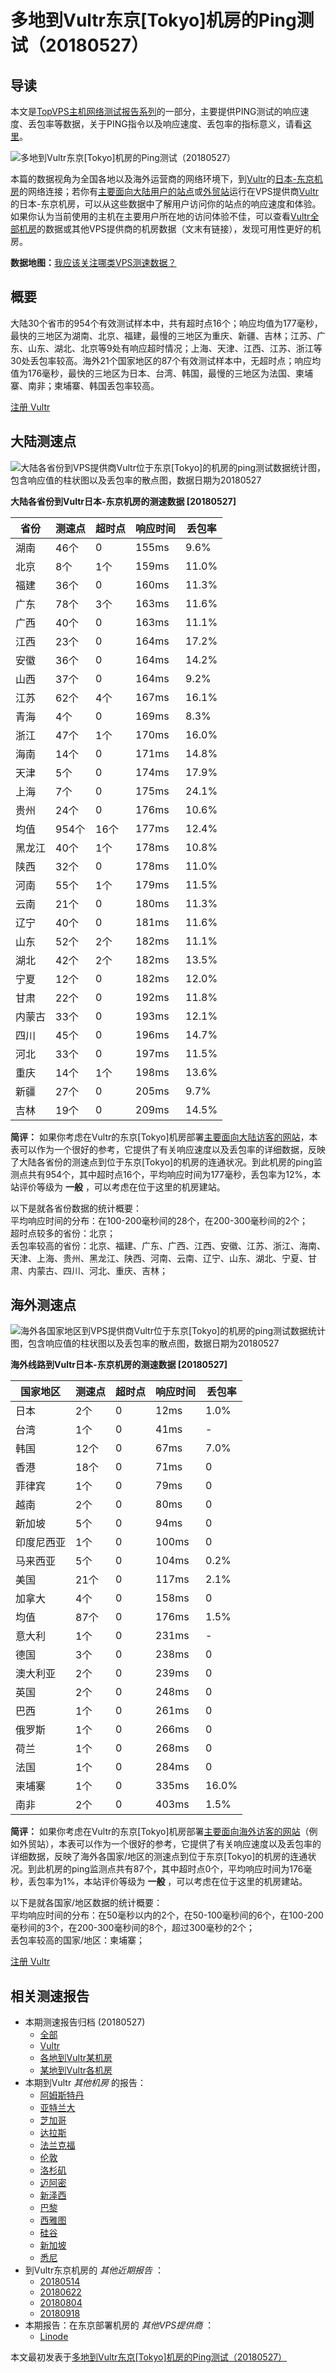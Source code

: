 #  多地到Vultr东京[Tokyo]机房的Ping测试（20180527） 

## 导读

本文是[TopVPS主机网络测试报告系列](https://vps123.top/pingtest)的一部分，主要提供PING测试的响应速度、丢包率等数据，关于PING指令以及响应速度、丢包率的指标意义，请看[这里](https://vps123.top/what-is-ping.html)。

![多地到Vultr东京\[Tokyo\]机房的Ping测试（20180527）](/images/thumbnails/to_vultr_Tokyo.png)

本篇的数据视角为全国各地以及海外运营商的网络环境下，到[Vultr](https://vps123.top/go/vultr)的[日本-东京机房](https://vps123.top/vultr-facilities.html#tokyo)的网络连接；若你有[主要面向大陆用户的站点](https://vps123.top/website-for-mainland-users.html)或[外贸站](https://vps123.top/website-for-internation-trade.html)运行在VPS提供商[Vultr](https://vps123.top/go/vultr)的日本-东京机房，可以从这些数据中了解用户访问你的站点的响应速度和体验。如果你认为当前使用的主机在主要用户所在地的访问体验不佳，可以查看[Vultr全部机房](/vultr/isp/china/20180527-vultr-isp-china.md)的数据或其他VPS提供商的机房数据（文末有链接），发现可用性更好的机房。

**数据地图：**[我应该关注哪类VPS测速数据？](https://vps123.top/find-pingtest-data-you-need.html)

## 概要

大陆30个省市的954个有效测试样本中，共有超时点16个；响应均值为177毫秒，最快的三地区为湖南、北京、福建，最慢的三地区为重庆、新疆、吉林；江苏、广东、山东、湖北、北京等9处有响应超时情况；上海、天津、江西、江苏、浙江等30处丢包率较高。海外21个国家地区的87个有效测试样本中，无超时点；响应均值为176毫秒，最快的三地区为日本、台湾、韩国，最慢的三地区为法国、柬埔寨、南非；柬埔寨、韩国丢包率较高。

[注册 Vultr](https://vps123.top/go/vultr/_btn1)

## 大陆测速点

![大陆各省份到VPS提供商Vultr位于东京\[Tokyo\]的机房的ping测试数据统计图，包含响应值的柱状图以及丢包率的散点图，数据日期为20180527](/images/pingtests/vultr_20180527/plot_idc_vultr_japan-tokyo_20180527_mainland.png)

**大陆各省份到Vultr日本-东京机房的测速数据 [20180527]**

省份 | 测速点 | 超时点 | 响应时间 | 丢包率  
---|---|---|---|---  
湖南 | 46个 | 0 | 155ms | 9.6%  
北京 | 8个 | 1个 | 159ms | 11.0%  
福建 | 36个 | 0 | 160ms | 11.3%  
广东 | 78个 | 3个 | 163ms | 11.6%  
广西 | 40个 | 0 | 163ms | 11.1%  
江西 | 23个 | 0 | 164ms | 17.2%  
安徽 | 36个 | 0 | 164ms | 14.2%  
山西 | 37个 | 0 | 164ms | 9.2%  
江苏 | 62个 | 4个 | 167ms | 16.1%  
青海 | 4个 | 0 | 169ms | 8.3%  
浙江 | 47个 | 1个 | 170ms | 16.0%  
海南 | 14个 | 0 | 171ms | 14.8%  
天津 | 5个 | 0 | 174ms | 17.9%  
上海 | 7个 | 0 | 175ms | 24.1%  
贵州 | 24个 | 0 | 176ms | 10.6%  
均值 | 954个 | 16个 | 177ms | 12.4%  
黑龙江 | 40个 | 1个 | 178ms | 10.8%  
陕西 | 32个 | 0 | 178ms | 11.0%  
河南 | 55个 | 1个 | 179ms | 11.5%  
云南 | 21个 | 0 | 180ms | 11.3%  
辽宁 | 40个 | 0 | 181ms | 11.6%  
山东 | 52个 | 2个 | 182ms | 11.1%  
湖北 | 42个 | 2个 | 182ms | 13.5%  
宁夏 | 12个 | 0 | 182ms | 12.0%  
甘肃 | 22个 | 0 | 192ms | 11.8%  
内蒙古 | 33个 | 0 | 193ms | 12.1%  
四川 | 45个 | 0 | 196ms | 14.7%  
河北 | 33个 | 0 | 197ms | 11.5%  
重庆 | 14个 | 1个 | 198ms | 13.6%  
新疆 | 27个 | 0 | 205ms | 9.7%  
吉林 | 19个 | 0 | 209ms | 14.5%  
  
**简评：** 如果你考虑在Vultr的东京[Tokyo]机房部署[主要面向大陆访客的网站](website-for-mainland-users.html)，本表可以作为一个很好的参考，它提供了有关响应速度以及丢包率的详细数据，反映了大陆各省份的测速点到位于东京[Tokyo]的机房的连通状况。到此机房的ping监测点共有954个，其中超时点16个，平均响应时间为177毫秒，丢包率为12%，本站评价等级为 **一般** ，可以考虑在位于这里的机房建站。

以下是就各省份数据的统计概要：  
平均响应时间的分布：在100-200毫秒间的28个，在200-300毫秒间的2个；  
超时点较多的省份：北京；  
丢包率较高的省份：北京、福建、广东、广西、江西、安徽、江苏、浙江、海南、天津、上海、贵州、黑龙江、陕西、河南、云南、辽宁、山东、湖北、宁夏、甘肃、内蒙古、四川、河北、重庆、吉林；

## 海外测速点

![海外各国家地区到VPS提供商Vultr位于东京\[Tokyo\]的机房的ping测试数据统计图，包含响应值的柱状图以及丢包率的散点图，数据日期为20180527](/images/pingtests/vultr_20180527/plot_idc_vultr_japan-tokyo_20180527_overseas.png)

**海外线路到Vultr日本-东京机房的测速数据 [20180527]**

国家地区 | 测速点 | 超时点 | 响应时间 | 丢包率  
---|---|---|---|---  
日本 | 2个 | 0 | 12ms | 1.0%  
台湾 | 1个 | 0 | 41ms | -  
韩国 | 12个 | 0 | 67ms | 7.0%  
香港 | 18个 | 0 | 71ms | 0  
菲律宾 | 1个 | 0 | 79ms | 0  
越南 | 2个 | 0 | 80ms | 0  
新加坡 | 5个 | 0 | 94ms | 0  
印度尼西亚 | 1个 | 0 | 100ms | 0  
马来西亚 | 5个 | 0 | 104ms | 0.2%  
美国 | 21个 | 0 | 117ms | 2.1%  
加拿大 | 4个 | 0 | 158ms | 0  
均值 | 87个 | 0 | 176ms | 1.5%  
意大利 | 1个 | 0 | 231ms | -  
德国 | 3个 | 0 | 238ms | 0  
澳大利亚 | 2个 | 0 | 239ms | 0  
英国 | 2个 | 0 | 248ms | 0  
巴西 | 1个 | 0 | 261ms | 0  
俄罗斯 | 1个 | 0 | 266ms | 0  
荷兰 | 1个 | 0 | 268ms | 0  
法国 | 1个 | 0 | 284ms | 0  
柬埔寨 | 1个 | 0 | 335ms | 16.0%  
南非 | 2个 | 0 | 403ms | 1.5%  
  
**简评：** 如果你考虑在Vultr的东京[Tokyo]机房部署[主要面向海外访客的网站](https://vps123.top/website-for-internation-trade.html)（例如外贸站），本表可以作为一个很好的参考，它提供了有关响应速度以及丢包率的详细数据，反映了海外各国家/地区的测速点到位于东京[Tokyo]的机房的连通状况。到此机房的ping监测点共有87个，其中超时点0个，平均响应时间为176毫秒，丢包率为1%，本站评价等级为 **一般** ，可以考虑在位于这里的机房建站。

以下是就各国家/地区数据的统计概要：  
平均响应时间的分布：在50毫秒以内的2个，在50-100毫秒间的6个，在100-200毫秒间的3个，在200-300毫秒间的8个，超过300毫秒的2个；  
丢包率较高的国家/地区：柬埔寨；

[注册 Vultr](https://vps123.top/go/vultr/_btn2)

## 相关测速报告

  * 本期测速报告归档 (20180527) 
    * [全部](https://vps123.top/pingtests/20180527 "本期各VPS提供商全部测速报告")
    * [Vultr](https://vps123.top/pingtests/idc-vultr/20180527 "本期Vultr的全部测速报告")
    * [各地到Vultr某机房](https://vps123.top/pingtests/idc-vultr/isp-global/20180527 "以Vultr某机房为关注对象的视角，横向比较大陆各省份、海外各国家地区")
    * [某地到Vultr各机房](https://vps123.top/pingtests/idc-vultr/facility-all/20180527 "以大陆某省份为关注对象的视角，横向比较Vultr各机房")
  * 本期到Vultr _其他机房_ 的报告： 
    * [阿姆斯特丹](/vultr/idc/amsterdam/20180527-vultr-idc-amsterdam.md "多地到Vultr阿姆斯特丹机房的Ping测试 20180527")
    * [亚特兰大](/vultr/idc/atlanta/20180527-vultr-idc-atlanta.md "多地到Vultr亚特兰大机房的Ping测试 20180527")
    * [芝加哥](/vultr/idc/chicago/20180527-vultr-idc-chicago.md "多地到Vultr芝加哥机房的Ping测试 20180527")
    * [达拉斯](/vultr/idc/dallas/20180527-vultr-idc-dallas.md "多地到Vultr达拉斯机房的Ping测试 20180527")
    * [法兰克福](/vultr/idc/frankfurt/20180527-vultr-idc-frankfurt.md "多地到Vultr法兰克福机房的Ping测试 20180527")
    * [伦敦](/vultr/idc/london/20180527-vultr-idc-london.md "多地到Vultr伦敦机房的Ping测试 20180527")
    * [洛杉矶](/vultr/idc/losangeles/20180527-vultr-idc-losangeles.md "多地到Vultr洛杉矶机房的Ping测试 20180527")
    * [迈阿密](/vultr/idc/miami/20180527-vultr-idc-miami.md "多地到Vultr迈阿密机房的Ping测试 20180527")
    * [新泽西](/vultr/idc/newjersey/20180527-vultr-idc-newjersey.md "多地到Vultr新泽西机房的Ping测试 20180527")
    * [巴黎](/vultr/idc/paris/20180527-vultr-idc-paris.md "多地到Vultr巴黎机房的Ping测试 20180527")
    * [西雅图](/vultr/idc/seattle/20180527-vultr-idc-seattle.md "多地到Vultr西雅图机房的Ping测试 20180527")
    * [硅谷](/vultr/idc/siliconvalley/20180527-vultr-idc-siliconvalley.md "多地到Vultr硅谷机房的Ping测试 20180527")
    * [新加坡](/vultr/idc/singapore/20180527-vultr-idc-singapore.md "多地到Vultr新加坡机房的Ping测试 20180527")
    * [悉尼](/vultr/idc/sydney/20180527-vultr-idc-sydney.md "多地到Vultr悉尼机房的Ping测试 20180527")
  * 到Vultr东京机房的 _其他近期报告_ ： 
    * [20180514](/vultr/idc/tokyo/20180514-vultr-idc-tokyo.md "多地到Vultr东京机房的Ping测试 20180514")
    * [20180622](/vultr/idc/tokyo/20180622-vultr-idc-tokyo.md "多地到Vultr东京机房的Ping测试 20180622")
    * [20180804](/vultr/idc/tokyo/20180804-vultr-idc-tokyo.md "多地到Vultr东京机房的Ping测试 20180804")
    * [20180918](/vultr/idc/tokyo/20180918-vultr-idc-tokyo.md "多地到Vultr东京机房的Ping测试 20180918")
  * 本期报告：在东京部署机房的 _其他VPS提供商_ ： 
    * [Linode](/linode/idc/tokyo/20180527-linode-idc-tokyo.md "多地到Linode东京机房的Ping测试 20180527")



本文最初发表于[多地到Vultr东京[Tokyo]机房的Ping测试（20180527）](https://vps123.top/pingtest/20180527-vultr-idc-tokyo.html)
